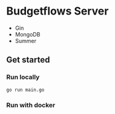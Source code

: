 # Budgetflows Server

- Gin
- MongoDB
- Summer

## Get started

### Run locally

```
go run main.go
```

### Run with docker
